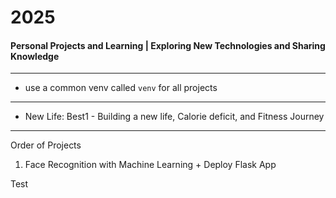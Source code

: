 # 2025
#### Personal Projects and Learning | Exploring New Technologies and Sharing Knowledge

---

- use a common venv called `venv` for all projects

--- 

- New Life: Best1 -  Building a new life, Calorie deficit, and Fitness Journey

---
Order of Projects

1. Face Recognition with Machine Learning + Deploy Flask App


Test
